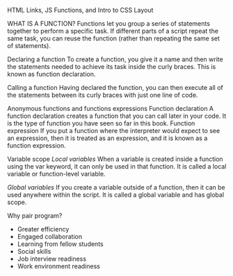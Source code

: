 HTML Links, JS Functions, and Intro to CSS Layout

WHAT IS A FUNCTION?
Functions let you group a series of statements together to perform a specific task. If different parts of a script repeat the same task, you can reuse the function (rather than repeating the same set of statements).

Declaring a function 
To create a function, you give it a name and then write the statements needed to achieve its task inside the curly braces. This is known as function declaration.

Calling a function
Having declared the function, you can then execute all of the statements between its curly braces with just one line of code. 

Anonymous functions and functions expressions
Function declaration 
A function declaration creates a function that you can call later in your code. It is the type of function you have seen so far in this book.
Function expression 
If you put a function where the interpreter would expect to see an expression, then it is treated as an expression, and it is known as a function expression.

Variable scope
*Local variables*
 When a variable is created inside a function using the var keyword, it can only be used in that function. It is called a local variable or function-level variable.

*Global variables*
 If you create a variable outside of a function, then it can be used anywhere within the script. It is called a global variable and has global scope. 


Why pair program?

* Greater efficiency
* Engaged collaboration
* Learning from fellow students
* Social skills
* Job interview readiness
* Work environment readiness
